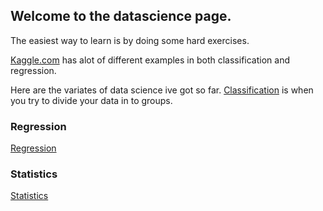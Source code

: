 <script src="https://cdnjs.cloudflare.com/ajax/libs/KaTeX/0.7.1/katex.min.js" integrity="sha384-/y1Nn9+QQAipbNQWU65krzJralCnuOasHncUFXGkdwntGeSvQicrYkiUBwsgUqc1" crossorigin="anonymous"></script>


## Welcome to the datascience page.

The easiest way to learn is by doing some hard exercises.

[Kaggle.com](https://kaggle.com) has alot of different examples in both classification and regression.

Here are the variates of data science ive got so far.
[Classification](classfication/index.md) is when you try to divide your data in to groups.

### Regression
[Regression](regression/index.md)<br/>



### Statistics
[Statistics](statistics/index.md)
